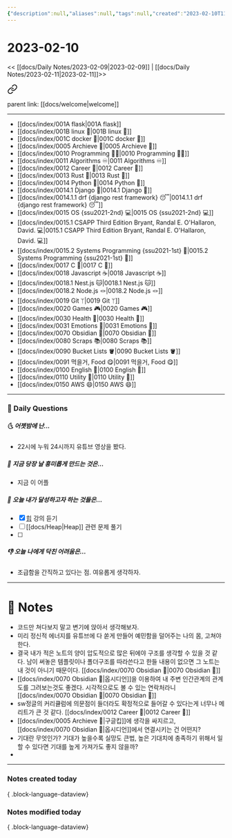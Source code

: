 ```yaml
---
{"description":null,"aliases":null,"tags":null,"created":"2023-02-10T11:36:37","updated":"2023-07-15T21:30:20","tag":[" ","DailyNote","감정저널","옵시디언","googlekeep"],"date created":"Friday, February 10th 2023, 11:36:37 am","date modified":"Monday, February 27th 2023, 6:20:45 pm","title":"2023-02-10","dg-publish":true,"permalink":"/docs/Daily Notes/2023-02-10/","dgPassFrontmatter":true}
---
```



# 2023-02-10

<< [[docs/Daily Notes/2023-02-09\|2023-02-09]] | [[docs/Daily Notes/2023-02-11\|2023-02-11]]>>


<div class="transclusion internal-embed is-loaded"><a class="markdown-embed-link" href="/docs/index/waypoint/" aria-label="Open link"><svg xmlns="http://www.w3.org/2000/svg" width="24" height="24" viewBox="0 0 24 24" fill="none" stroke="currentColor" stroke-width="2" stroke-linecap="round" stroke-linejoin="round" class="svg-icon lucide-link"><path d="M10 13a5 5 0 0 0 7.54.54l3-3a5 5 0 0 0-7.07-7.07l-1.72 1.71"></path><path d="M14 11a5 5 0 0 0-7.54-.54l-3 3a5 5 0 0 0 7.07 7.07l1.71-1.71"></path></svg></a><div class="markdown-embed">





parent link: [[docs/welcome\|welcome]]

---

- [[docs/index/001A flask\|001A flask]]
- [[docs/index/001B linux 🐧\|001B linux 🐧]]
- [[docs/index/001C docker 🐳\|001C docker 🐳]]
- [[docs/index/0005 Archieve 💾\|0005 Archieve 💾]]
- [[docs/index/0010 Programming 👩‍💻\|0010 Programming 👩‍💻]]
- [[docs/index/0011 Algorithms ♾️\|0011 Algorithms ♾️]]
- [[docs/index/0012 Career 💼\|0012 Career 💼]]
- [[docs/index/0013 Rust 🦀\|0013 Rust 🦀]]
- [[docs/index/0014 Python 🐍\|0014 Python 🐍]]
- [[docs/index/0014.1 Django 🎈\|0014.1 Django 🎈]]
- [[docs/index/0014.1.1 drf {django rest framework} 😴\|0014.1.1 drf {django rest framework} 😴]]
- [[docs/index/0015 OS {ssu2021-2nd} 💻\|0015 OS {ssu2021-2nd} 💻]]
- [[docs/index/0015.1 CSAPP Third Edition Bryant, Randal E. O'Hallaron, David. 💻\|0015.1 CSAPP Third Edition Bryant, Randal E. O'Hallaron, David. 💻]]
- [[docs/index/0015.2 Systems Programming {ssu2021-1st} 🐼\|0015.2 Systems Programming {ssu2021-1st} 🐼]]
- [[docs/index/0017 C 🍎\|0017 C 🍎]]
- [[docs/index/0018 Javascript ☕️\|0018 Javascript ☕️]]
- [[docs/index/0018.1 Nest.js 🐱\|0018.1 Nest.js 🐱]]
- [[docs/index/0018.2 Node.js 🪢\|0018.2 Node.js 🪢]]
- [[docs/index/0019 Git ᛘ\|0019 Git ᛘ]]
- [[docs/index/0020 Games 🎮\|0020 Games 🎮]]
- [[docs/index/0030 Health 💪\|0030 Health 💪]]
- [[docs/index/0031 Emotions 🤔\|0031 Emotions 🤔]]
- [[docs/index/0070 Obsidian 💎\|0070 Obsidian 💎]]
- [[docs/index/0080 Scraps 📚\|0080 Scraps 📚]]
- [[docs/index/0090 Bucket Lists 🪣\|0090 Bucket Lists 🪣]]
- [[docs/index/0091 먹을거, Food 😋\|0091 먹을거, Food 😋]]
- [[docs/index/0100 English 👻\|0100 English 👻]]
- [[docs/index/0110 Utility 🔧\|0110 Utility 🔧]]
- [[docs/index/0150 AWS 😄\|0150 AWS 😄]]




</div></div>


---

### 📅 Daily Questions

##### 🌜 어젯밤에 난...

- 22시에 누워 24시까지 유튜브 영상을 봤다.

##### 🙌 지금 당장 날 흥미롭게 만드는 것은...

- 지금 이 어플

##### 🚀 오늘 내가 달성하고자 하는 것들은...

- [x] [힙](https://swexpertacademy.com/main/learn/course/subjectDetail.do?courseId=CONTENTS_REVIEW&subjectId=AYVXof8qQrgDFARs) 강의 듣기
- [ ] [[docs/Heap\|Heap]] 관련 문제 풀기
- [ ] 

##### 👎 오늘 나에게 닥친 어려움은...

- 조급함을 간직하고 있다는 점. 여유롭게 생각하자.

---

# 📝 Notes

- 코드만 쳐다보지 말고 변기에 앉아서 생각해보자.
- 미리 정신적 에너지를 유튜브에 다 쏟게 만들어 예민함을 덜어주는 나의 몸, 고쳐야 한다. 
- 결국 내가 적은 노트의 양이 압도적으로 많은 뒤에야 구조를 생각할 수 있을 것 같다. 남이 써놓은 템플릿이나 폴더구조를 따라쓴다고 한들 내용이 없으면 그 노트는 내 것이 아니기 때문이다. [[docs/index/0070 Obsidian 💎\|0070 Obsidian 💎]]
- [[docs/index/0070 Obsidian 💎\|옵시디언]]을 이용하여 내 주변 인간관계의 관계도를 그려보는것도 좋겠다. 시각적으로도 볼 수 있는 연락처라니 [[docs/index/0070 Obsidian 💎\|0070 Obsidian 💎]]
- sw정글의 커리큘럼에 의문점이 들더라도 확정적으로 들어갈 수 있다는게 너무나 메리트가 큰 것 같다. [[docs/index/0012 Career 💼\|0012 Career 💼]]
- [[docs/index/0005 Archieve 💾\|구글킵]]에 생각을 싸지르고, [[docs/index/0070 Obsidian 💎\|옵시디언]]에서 연결시키는 건 어떤지? 
- 기대란 무엇인가? 기대가 높을수록 실망도 큰법, 높은 기대치에 충족하기 위해서 일할 수 있다면 기대를 높게 가져가도 좋지 않을까?
- 

---

### Notes created today


{ .block-language-dataview}

### Notes modified today


{ .block-language-dataview}
